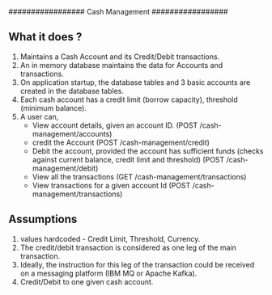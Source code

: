 ################# Cash Management #################

What it does ? 
----------------------
1. Maintains a Cash Account and its Credit/Debit transactions.
2. An in memory database maintains the data for Accounts and transactions. 
3. On application startup, the database tables and 3 basic accounts are created in the database tables.
4. Each cash account has a credit limit (borrow capacity), threshold (minimum balance).
5. A user can, 
   - View account details, given an account ID. (POST /cash-management/accounts)
   - credit the Account (POST /cash-management/credit)
   - Debit the account, provided the account has sufficient funds (checks against current balance, credit limit and threshold) (POST /cash-management/debit)
   - View all the transactions (GET /cash-management/transactions)
   - View transactions for a given account Id (POST /cash-management/transactions)
 
 
 Assumptions
 ---------------
 1. values hardcoded - Credit Limit, Threshold, Currency.
 2. The credit/debit transaction is considered as one leg of the main transaction. 
 3. Ideally, the instruction for this leg of the transaction could be received on a messaging platform (IBM MQ or Apache Kafka).
 4. Credit/Debit to one given cash account.